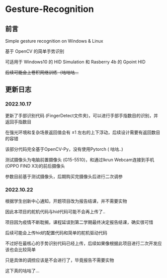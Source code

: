 # Gesture-Recognition

## 前言
Simple gesture recognition on Windows & Linux

基于 OpenCV 的简单手势识别

可适用于 Windows10 的 HID Simulation 和 Rasberry 4b 的 Gpoint HID

~~后续可能会上卷积网络训练（咕咕咕...~~

## 更新日志

### 2022.10.17

更新了手部识别代码 (FingerDetect文件夹)，可以进行手部手指数目的识别，并返回手指数目

在强光环境和复杂场景返回值会有 ±1 左右的上下浮动，后续设计需要有返回数目的容错

该部分代码完全基于OpenCV-Py，没有使用Pytorch ( 咕咕..)

测试摄像头为电脑前置摄像头 (G15-5510)，和通过Ikrun Webcam连接到手机 (OPPO FIND X3)的前后摄像头

参数目前基于测试摄像头，后期购买完摄像头后进行二次调参

### 2022.10.22

根据学生创新中心通知，开题项目改为报告结课，并不需要实物

因此本项目的舵机代码与hid代码可能不会再上传了..

项目因为疫情不断耽搁，课程延误到第二学期最终决定报告结课，确实很可惜

后续可能会上传hid的配置代码和简单的舵机驱动代码

不过好在最核心的手势识别代码已经上传，后续如果像根据此项目进行二次开发应该也会比较简单

只是具体的调控应该是不会进行了，毕竟报告不需要实物

这下真的咕咕了...

